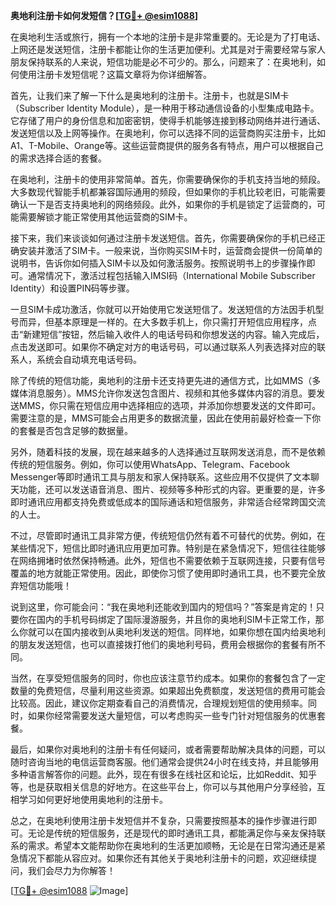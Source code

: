 **奥地利注册卡如何发短信？[[TG💪+ @esim1088](https://t.me/s/esim1088)]**

在奥地利生活或旅行，拥有一个本地的注册卡是非常重要的。无论是为了打电话、上网还是发送短信，注册卡都能让你的生活更加便利。尤其是对于需要经常与家人朋友保持联系的人来说，短信功能是必不可少的。那么，问题来了：在奥地利，如何使用注册卡发短信呢？这篇文章将为你详细解答。

首先，让我们来了解一下什么是奥地利的注册卡。注册卡，也就是SIM卡（Subscriber Identity Module），是一种用于移动通信设备的小型集成电路卡。它存储了用户的身份信息和加密密钥，使得手机能够连接到移动网络并进行通话、发送短信以及上网等操作。在奥地利，你可以选择不同的运营商购买注册卡，比如A1、T-Mobile、Orange等。这些运营商提供的服务各有特点，用户可以根据自己的需求选择合适的套餐。

在奥地利，注册卡的使用非常简单。首先，你需要确保你的手机支持当地的频段。大多数现代智能手机都兼容国际通用的频段，但如果你的手机比较老旧，可能需要确认一下是否支持奥地利的网络频段。此外，如果你的手机是锁定了运营商的，可能需要解锁才能正常使用其他运营商的SIM卡。

接下来，我们来谈谈如何通过注册卡发送短信。首先，你需要确保你的手机已经正确安装并激活了SIM卡。一般来说，当你购买SIM卡时，运营商会提供一份简单的说明书，告诉你如何插入SIM卡以及如何激活服务。按照说明书上的步骤操作即可。通常情况下，激活过程包括输入IMSI码（International Mobile Subscriber Identity）和设置PIN码等步骤。

一旦SIM卡成功激活，你就可以开始使用它发送短信了。发送短信的方法因手机型号而异，但基本原理是一样的。在大多数手机上，你只需打开短信应用程序，点击“新建短信”按钮，然后输入收件人的电话号码和你想发送的内容。输入完成后，点击发送即可。如果你不确定对方的电话号码，可以通过联系人列表选择对应的联系人，系统会自动填充电话号码。

除了传统的短信功能，奥地利的注册卡还支持更先进的通信方式，比如MMS（多媒体消息服务）。MMS允许你发送包含图片、视频和其他多媒体内容的消息。要发送MMS，你只需在短信应用中选择相应的选项，并添加你想要发送的文件即可。需要注意的是，MMS可能会占用更多的数据流量，因此在使用前最好检查一下你的套餐是否包含足够的数据量。

另外，随着科技的发展，现在越来越多的人选择通过互联网发送消息，而不是依赖传统的短信服务。例如，你可以使用WhatsApp、Telegram、Facebook Messenger等即时通讯工具与朋友和家人保持联系。这些应用不仅提供了文本聊天功能，还可以发送语音消息、图片、视频等多种形式的内容。更重要的是，许多即时通讯应用都支持免费或低成本的国际通话和短信服务，非常适合经常跨国交流的人士。

不过，尽管即时通讯工具非常方便，传统短信仍然有着不可替代的优势。例如，在某些情况下，短信比即时通讯应用更加可靠。特别是在紧急情况下，短信往往能够在网络拥堵时依然保持畅通。此外，短信也不需要依赖于互联网连接，只要有信号覆盖的地方就能正常使用。因此，即使你习惯了使用即时通讯工具，也不要完全放弃短信功能哦！

说到这里，你可能会问：“我在奥地利还能收到国内的短信吗？”答案是肯定的！只要你在国内的手机号码绑定了国际漫游服务，并且你的奥地利SIM卡正常工作，那么你就可以在国内接收到从奥地利发送的短信。同样地，如果你想在国内给奥地利的朋友发送短信，也可以直接拨打他们的奥地利号码，费用会根据你的套餐有所不同。

当然，在享受短信服务的同时，你也应该注意节约成本。如果你的套餐包含了一定数量的免费短信，尽量利用这些资源。如果超出免费额度，发送短信的费用可能会比较高。因此，建议你定期查看自己的消费情况，合理规划短信的使用频率。同时，如果你经常需要发送大量短信，可以考虑购买一些专门针对短信服务的优惠套餐。

最后，如果你对奥地利的注册卡有任何疑问，或者需要帮助解决具体的问题，可以随时咨询当地的电信运营商客服。他们通常会提供24小时在线支持，并且能够用多种语言解答你的问题。此外，现在有很多在线社区和论坛，比如Reddit、知乎等，也是获取相关信息的好地方。在这些平台上，你可以与其他用户分享经验，互相学习如何更好地使用奥地利的注册卡。

总之，在奥地利使用注册卡发短信并不复杂，只需要按照基本的操作步骤进行即可。无论是传统的短信服务，还是现代的即时通讯工具，都能满足你与亲友保持联系的需求。希望本文能帮助你在奥地利的生活更加顺畅，无论是在日常沟通还是紧急情况下都能从容应对。如果你还有其他关于奥地利注册卡的问题，欢迎继续提问，我们会尽力为你解答！

[[TG💪+ @esim1088](https://t.me/s/esim1088) ![Image](https://i.postimg.cc/4NQfJmqS/Snipaste-2025-05-13-00-14-12.png)]